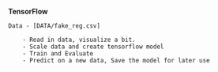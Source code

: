 **TensorFlow**

    Data - [DATA/fake_reg.csv]

        - Read in data, visualize a bit.
        - Scale data and create tensorflow model
        - Train and Evaluate
        - Predict on a new data, Save the model for later use
        